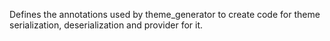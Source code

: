 Defines the annotations used by theme_generator to create code for theme serialization, deserialization and provider for it.